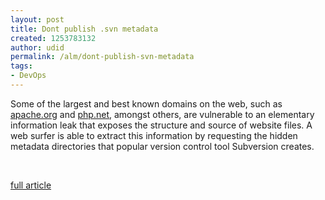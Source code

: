 ```yaml
---
layout: post
title: Dont publish .svn metadata
created: 1253783132
author: udid
permalink: /alm/dont-publish-svn-metadata
tags:
- DevOps
---
```

<p>Some of the largest and best known domains on the web, such as <a href="http://www.techcrunch.com/2009/09/23/basic-flaw-reveals-source-code-to-3300-popular-websites/apache.org">apache.org</a> and <a href="http://php.net/">php.net</a>, amongst others, are vulnerable to an elementary information leak that exposes the structure and source of website files. A web surfer is able to extract this information by requesting the hidden metadata directories that popular version control tool Subversion creates.</p>
<p>&nbsp;</p>
<p><a title="full article" id="full article" name="full article" href="http://www.techcrunch.com/2009/09/23/basic-flaw-reveals-source-code-to-3300-popular-websites/">full article</a></p>

